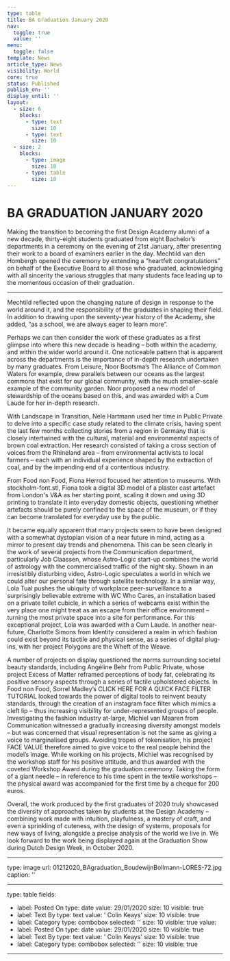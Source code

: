 ```yaml
---
type: table
title: BA Graduation January 2020
nav:
  toggle: true
  value: ''
menu:
  toggle: false
template: News
article_type: News
visibility: World
core: true
status: Published
publish_on: ''
display_until: ''
layout:
  - size: 6
    blocks:
      - type: text
        size: 10
      - type: text
        size: 10
  - size: 2
    blocks:
      - type: image
        size: 10
      - type: table
        size: 10
---
```


# BA GRADUATION JANUARY 2020

Making the transition to becoming the first Design Academy alumni of a new decade, thirty-eight students graduated from eight Bachelor’s departments in a ceremony on the evening of 21st January, after presenting their work to a board of examiners earlier in the day. Mechtild van den Hombergh opened the ceremony by extending a “heartfelt congratulations” on behalf of the Executive Board to all those who graduated, acknowledging with all sincerity the various struggles that many students face leading up to the momentous occasion of their graduation.

---

Mechtild reflected upon the changing nature of design in response to the world around it, and the responsibility of the graduates in shaping their field. In addition to drawing upon the seventy-year history of the Academy, she added, “as a school, we are always eager to learn more”.

Perhaps we can then consider the work of these graduates as a first glimpse into where this new decade is heading – both within the academy, and within the wider world around it. One noticeable pattern that is apparent across the departments is the importance of in-depth research undertaken by many graduates. From Leisure, Noor Bootsma’s The Alliance of Common Waters for example, drew parallels between our oceans as the largest commons that exist for our global community, with the much smaller-scale example of the community garden. Noor proposed a new model of stewardship of the oceans based on this, and was awarded with a Cum Laude for her in-depth research.

With Landscape in Transition, Nele Hartmann used her time in Public Private to delve into a specific case study related to the climate crisis, having spent the last few months collecting stories from a region in Germany that is closely intertwined with the cultural, material and environmental aspects of brown coal extraction. Her research consisted of taking a cross section of voices from the Rhineland area – from environmental activists to local farmers – each with an individual experience shaped by the extraction of coal, and by the impending end of a contentious industry.

From Food non Food, Fiona Herrod focused her attention to museums. With stockholm-font.stl, Fiona took a digital 3D model of a plaster cast artefact from London's V&A as her starting point, scaling it down and using 3D printing to translate it into everyday domestic objects, questioning whether artefacts should be purely confined to the space of the museum, or if they can become translated for everyday use by the public.

It became equally apparent that many projects seem to have been designed with a somewhat dystopian vision of a near future in mind, acting as a mirror to present day trends and phenomena. This can be seen clearly in the work of several projects from the Communication department, particularly Job Claassen, whose Astro-Logic start-up combines the world of astrology with the commercialised traffic of the night sky. Shown in an irresistibly disturbing video, Astro-Logic speculates a world in which we could alter our personal fate through satellite technology. In a similar way, Lola Tual pushes the ubiquity of workplace peer-surveillance to a surprisingly believable extreme with WC Who Cares, an installation based on a private toilet cubicle, in which a series of webcams exist within the very place one might treat as an escape from their office environment – turning the most private space into a site for performance. For this exceptional project, Lola was awarded with a Cum Laude. In another near-future, Charlotte Simons from Identity considered a realm in which fashion could exist beyond its tactile and physical sense, as a series of digital plug-ins, with her project Polygons are the Wheft of the Weave.

A number of projects on display questioned the norms surrounding societal beauty standards, including Angéline Behr from Public Private, whose project Excess of Matter reframed perceptions of body fat, celebrating its positive sensory aspects through a series of tactile upholstered objects. In Food non Food, Sorrel Madley’s CLICK HERE FOR A QUICK FACE FILTER TUTORIAL looked towards the power of digital tools to reinvent beauty standards, through the creation of an instagram face filter which mimics a cleft lip – thus increasing visibility for under-represented groups of people. Investigating the fashion industry at-large, Michiel van Maaren from Communication witnessed a gradually increasing diversity amongst models – but was concerned that visual representation is not the same as giving a voice to marginalised groups. Avoiding tropes of tokenisation, his project FACE VALUE therefore aimed to give voice to the real people behind the model’s image. While working on his projects, Michiel was recognised by the workshop staff for his positive attitude, and thus awarded with the coveted Workshop Award during the graduation ceremony. Taking the form of a giant needle – in reference to his time spent in the textile workshops – the physical award was accompanied for the first time by a cheque for 200 euros.

Overall, the work produced by the first graduates of 2020 truly showcased the diversity of approaches taken by students at the Design Academy – combining work made with intuition, playfulness, a mastery of craft, and even a sprinkling of cuteness, with the design of systems, proposals for new ways of living, alongside a precise analysis of the world we live in. We look forward to the work being displayed again at the Graduation Show during Dutch Design Week, in October 2020.

---

type: image
url: 01212020_BAgraduation_BoudewijnBollmann-LORES-72.jpg
caption: ''

---

type: table
fields:
  - label: Posted On
    type: date
    value: 29/01/2020
    size: 10
    visible: true
  - label: Text By
    type: text
    value: ' Colin Keays'
    size: 10
    visible: true
  - label: Category
    type: combobox
    selected: ''
    size: 10
    visible: true
value:
  - label: Posted On
    type: date
    value: 29/01/2020
    size: 10
    visible: true
  - label: Text By
    type: text
    value: ' Colin Keays'
    size: 10
    visible: true
  - label: Category
    type: combobox
    selected: ''
    size: 10
    visible: true

---
